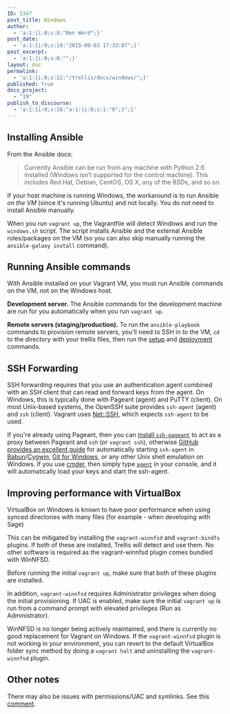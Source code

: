```yaml
---
ID: 5347
post_title: Windows
author:
  - 'a:1:{i:0;s:8:"Ben Word";}'
post_date:
  - 'a:1:{i:0;s:19:"2015-09-03 17:33:07";}'
post_excerpt:
  - 'a:1:{i:0;s:0:"";}'
layout: doc
permalink:
  - 'a:1:{i:0;s:22:"/trellis/docs/windows/";}'
published: true
docs_project:
  - "19"
publish_to_discourse:
  - 'a:1:{i:0;s:18:"a:1:{i:0;s:1:"0";}";}'
---
```

## Installing Ansible

From the Ansible docs:

> Currently Ansible can be run from any machine with Python 2.6 installed (Windows isn’t supported for the control machine).
This includes Red Hat, Debian, CentOS, OS X, any of the BSDs, and so on.

If your host machine is running Windows, the workaround is to run Ansible *on the VM* (since it's running Ubuntu) and not locally. You do not need to install Ansible manually.

When you run `vagrant up`, the Vagrantfile will detect Windows and run the `windows.sh` script. The script installs Ansible and the external Ansible roles/packages on the VM (so you can also skip manually running the `ansible-galaxy install` command).

## Running Ansible commands
With Ansible installed on your Vagrant VM, you must run Ansible commands on the VM, not on the Windows host.

**Development server.** The Ansible commands for the development machine are run for you automatically when you run `vagrant up`.

**Remote servers (staging/production).** To run the `ansible-playbook` commands to provision remote servers, you'll need to SSH in to the VM, `cd` to the directory with your trellis files, then run the [setup](https://github.com/roots/trellis#remote-server-setup-stagingproduction) and [deployment](https://github.com/roots/trellis#deploying-to-remote-servers) commands.

## SSH Forwarding

SSH forwarding requires that you use an authentication agent combined with an SSH client that can read and forward keys from the agent. On Windows, this is typically done with Pageant (agent) and PuTTY (client). On most Unix-based systems, the OpenSSH suite provides `ssh-agent` (agent) and `ssh` (client). Vagrant uses [Net::SSH](https://github.com/net-ssh/net-ssh), which expects `ssh-agent` to be used.

If you're already using Pageant, then you can [install `ssh-pageant`](https://github.com/cuviper/ssh-pageant#installation) to act as a proxy between Pageant and `ssh` (or `vagrant ssh`), otherwise [GitHub provides an excellent guide](https://help.github.com/articles/working-with-ssh-key-passphrases/#auto-launching-ssh-agent-on-msysgit) for automatically starting `ssh-agent` in [Babun](http://babun.github.io/)/[Cygwin](https://cygwin.com/index.html), [Git for Windows](https://git-for-windows.github.io/), or any other Unix shell emulation on Windows. If you use [cmder](http://cmder.net/), then simply type [`agent`](https://github.com/cmderdev/cmder/blob/master/bin/agent.cmd) in your console, and it will automatically load your keys and start the ssh-agent.

## Improving performance with VirtualBox
VirtualBox on Windows is known to have poor performance when using synced directories with many files (for example - when developing with Sage)

This can be mitigated by installing the `vagrant-winnfsd` and `vagrant-bindfs` plugins.  If both of these are installed, Trellis will detect and use them.  No other software is required as the vagrant-winnfsd plugin comes bundled with WinNFSD.

Before running the initial `vagrant up`, make sure that both of these plugins are installed.

In addition, `vagrant-winnfsd` requires Administrator privileges when doing the initial provisioning.  If UAC is enabled, make sure the initial `vagrant up` is run from a command prompt with elevated privileges (Run as Administrator).

WinNFSD is no longer being actively maintained, and there is currently no good replacement for Vagrant on Windows.  If the `vagrant-winnfsd` plugin is not working in your environment, you can revert to the default VirtualBox folder sync method by doing a `vagrant halt` and uninstalling the `vagrant-winnfsd` plugin.

## Other notes
There may also be issues with permissions/UAC and symlinks. See this [comment](https://github.com/roots/trellis/issues/8#issuecomment-43346116).